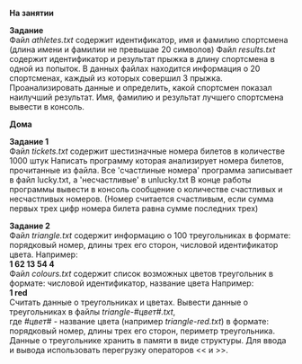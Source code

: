 __На занятии__<br>

__Задание__<br>
Файл *athletes.txt* содержит идентификатор, имя и фамилию спортсмена (длина имени и фамилии не превышае 20 символов)
Файл *results.txt* содержит идентификатор и результат прыжка в длину спортсмена в одной из попыток.
В данных файлах находится информация о 20 спортсменах, каждый из которых совершил 3 прыжка.
Проанализировать данные и определить,
какой спортсмен показал наилучший результат.
Имя, фамилию и результат лучшего спортсмена вывести в консоль.

__Дома__<br>

__Задание 1__<br>
Файл *tickets.txt* содержит шестизначные номера билетов в количестве 1000 штук
Написать программу которая анализирует номера билетов, прочитанные из файла.
Все 'счастлиные номера' программа записывает в файл lucky.txt, а 'несчастливые' в unlucky.txt
В конце работы программы вывести в консоль сообщение о количестве счастливых и несчастливых номеров.
(Номер считается счастливым, если сумма первых трех цифр номера билета равна сумме последних трех)

__Задание 2__<br>
Файл *triangle.txt* содержит информацию о 100 треугольниках в формате:
порядковый номер, длины трех его сторон, числовой идентификатор цвета.
Например:<br>
__1 62 13 54 4__<br>
Файл *colours.txt* содержит список возможных цветов треугольник в формате:
числовой идентификатор, название цвета
Например:<br>
__1 red__<br>
Считать данные о треугольниках и цветах.
Вывести данные о треугольниках в файлы *triangle-#цвет#.txt*,<br>
где *#цвет#* - название цвета (например *triangle-red.txt*) в формате:
порядковый номер, длины трех его сторон, периметр треугольника.
Данные о треугольнике хранить в памяти в виде структуры.
Для ввода и вывода использовать перегрузку операторов << и >>.
